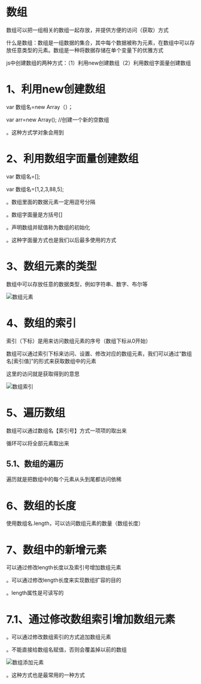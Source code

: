 # 数组

数组可以把一组相关的数组一起存放，并提供方便的访问（获取）方式

什么是数组：数组是一组数据的集合，其中每个数据被称为元素，在数组中可以存放任意类型的元素。数组是一种将数据存储在单个变量下的优雅方式

js中创建数组的两种方式：（1）利用new创建数组（2）利用数组字面量创建数组

# 1、利用new创建数组



var 数组名=new  Array（）；

var  arr=new Array();      //创建一个新的空数组

。这种方式学对象会用到

# 2、利用数组字面量创建数组

var 数组名=[];

var 数组名=[1,2,3,88,5];

。数组里面的数据元素一定用逗号分隔

。数组字面量是方括号[]

。声明数组并赋值称为数组的初始化

。这种字面量方式也是我们以后最多使用的方式

# 3、数组元素的类型

数组中可以存放任意的数据类型，例如字符串、数字、布尔等

![数组元素](C:\Users\86173\Desktop\javascrpit\笔记\images\数组元素.png)

# 4、数组的索引

索引（下标）是用来访问数组元素的序号（数组下标从0开始）

数组可以通过索引下标来访问、设置、修改对应的数组元素，我们可以通过“数组名[索引值]”的形式来获取数组中的元素

这里的访问就是获取得到的意思

![数组索引](C:\Users\86173\Desktop\javascrpit\笔记\images\数组索引.png)

# 5、遍历数组

数组可以通过数组名【索引号】方式一项项的取出来

循环可以将全部元素取出来

## 5.1、数组的遍历

遍历就是把数组中的每个元素从头到尾都访问依稀

# 6、数组的长度

使用数组名.length，可以访问数组元素的数量（数组长度）

# 7、数组中的新增元素

可以通过修改length长度以及索引号增加数组元素

。可以通过修改length长度来实现数组扩容的目的

。length属性是可读写的

# 7.1、通过修改数组索引增加数组元素

。可以通过修改数组索引的方式追加数组元素

。不能直接给数组名赋值，否则会覆盖掉以前的数组

![数组添加元素](C:\Users\86173\Desktop\javascrpit\笔记\images\数组添加元素.png)

。这种方式也是最常用的一种方式



